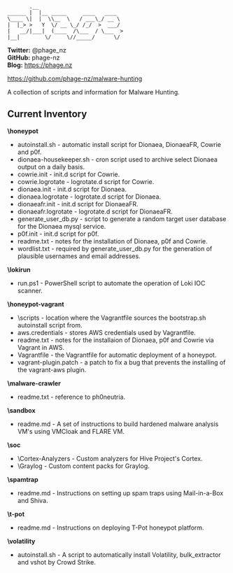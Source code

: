            .__                           
    ______ |  |__ _____     ____   ____  
    \____ \|  |  \\__  \   / ___\_/ __ \ 
    |  |_> >   Y  \/ __ \_/ /_/  >  ___/ 
    |   __/|___|  (____  /\___  / \___  >
    |__|        \/     \//_____/      \/ 

**Twitter:** @phage_nz  
**GitHub:** phage-nz  
**Blog:** https://phage.nz  

https://github.com/phage-nz/malware-hunting  

A collection of scripts and information for Malware Hunting.  


## Current Inventory ##
**\honeypot**  
- autoinstall.sh - automatic install script for Dionaea, DionaeaFR, Cowrie and p0f.
- dionaea-housekeeper.sh - cron script used to archive select Dionaea output on a daily basis.
- cowrie.init - init.d script for Cowrie.
- cowrie.logrotate - logrotate.d script for Cowrie.
- dionaea.init - init.d script for Dionaea.
- dionaea.logrotate - logrotate.d script for Dionaea.
- dionaeafr.init - init.d script for DionaeaFR.
- dionaeafr.logrotate - logrotate.d script for DionaeaFR.
- generate_user_db.py - script to generate a random target user database for the Dionaea mysql service.
- p0f.init - init.d script for p0f.
- readme.txt - notes for the installation of Dionaea, p0f and Cowrie.
- wordlist.txt - required by generate_user_db.py for the generation of plausible usernames and email addresses.  

**\lokirun**  
- run.ps1 - PowerShell script to automate the operation of Loki IOC scanner.  

**\honeypot-vagrant**  
- \scripts - location where the Vagrantfile sources the bootstrap.sh autoinstall script from.
- aws.credentials - stores AWS credentials used by Vagrantfile.
- readme.txt - notes for the installaion of Dionaea, p0f and Cowrie via Vagrant in AWS.
- Vagrantfile - the Vagrantfile for automatic deployment of a honeypot.
- vagrant-plugin.patch - a patch to fix a bug that prevents the installing of the vagrant-aws plugin.  

**\malware-crawler**  
- readme.txt - reference to ph0neutria.  

**\sandbox**  
- readme.md - A set of instructions to build hardened malware analysis VM's using VMCloak and FLARE VM.  

**\soc**  
- \Cortex-Analyzers - Custom analyzers for Hive Project's Cortex.  
- \Graylog - Custom content packs for Graylog.  

**\spamtrap**
- readme.md - Instructions on setting up spam traps using Mail-in-a-Box and Shiva.  

**\t-pot**  
- readme.md - Instructions on deploying T-Pot honeypot platform.  

**\volatility**
- autoinstall.sh - A script to automatically install Volatility, bulk_extractor and vshot by Crowd Strike.
